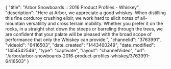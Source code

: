 {
    "title": "Arbor Snowboards :: 2016 Product Profiles - Whiskey",
    "description": "Here at Arbor, we appreciate a good whiskey. When distilling this fine corduroy crushing elixir, we work hard to elicit notes of all-mountain versatility and cross terrain mobility. Whether you prefer it on the rocks, in a straight shot down the steeps or barreling through the trees, we are confident that your palate will be pleased with the broad scope of performance that only the Whiskey can provide.",
    "channelid": "3763991",
    "videoid": "6416503",
    "date_created": "1443460249",
    "date_modified": "1454542546",
    "type": "captivate",
    "layout": "channelVideo",
    "url": "\/arbor\/arbor-snowboards-2016-product-profiles-whiskey\/3763991-6416503"
}